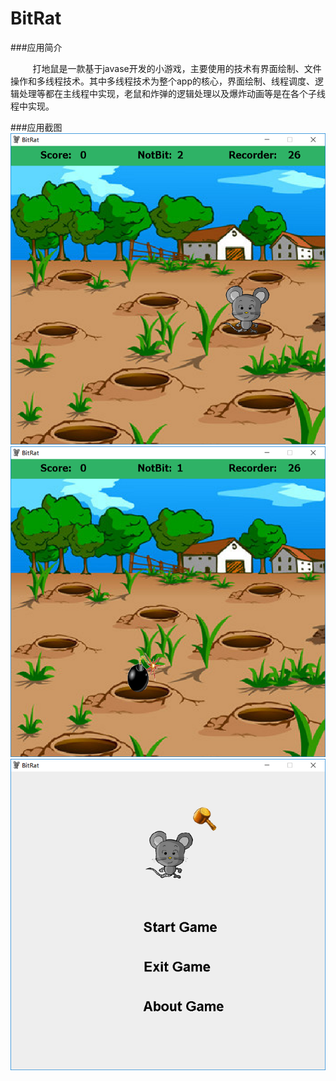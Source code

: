 # BitRat
###应用简介  

&nbsp;&nbsp;&nbsp;&nbsp;&nbsp;&nbsp;&nbsp;&nbsp;&nbsp;打地鼠是一款基于javase开发的小游戏，主要使用的技术有界面绘制、文件操作和多线程技术。其中多线程技术为整个app的核心，界面绘制、线程调度、逻辑处理等都在主线程中实现，老鼠和炸弹的逻辑处理以及爆炸动画等是在各个子线程中实现。  

###应用截图   
![](https://github.com/vincent0929/BitRat/blob/master/image/1.png)
![](https://github.com/vincent0929/BitRat/blob/master/image/2.png)
![](https://github.com/vincent0929/BitRat/blob/master/image/3.png)
